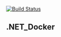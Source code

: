 [![Build Status](https://travis-ci.org/lportinari/.NET_Docker.svg?branch=master)](https://travis-ci.org/lportinari/.NET_Docker)

## .NET_Docker